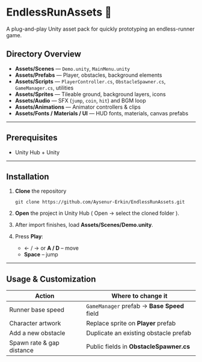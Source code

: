 # EndlessRunAssets 🚀

A plug-and-play Unity asset pack for quickly prototyping an endless-runner game.  

## Directory Overview

* **Assets/Scenes** — `Demo.unity`, `MainMenu.unity`  
* **Assets/Prefabs** — Player, obstacles, background elements  
* **Assets/Scripts** — `PlayerController.cs`, `ObstacleSpawner.cs`, `GameManager.cs`, utilities  
* **Assets/Sprites** — Tileable ground, background layers, icons  
* **Assets/Audio** — SFX (`jump`, `coin`, `hit`) and BGM loop  
* **Assets/Animations** — Animator controllers & clips  
* **Assets/Fonts / Materials / UI** — HUD fonts, materials, canvas prefabs  
---

## Prerequisites
* Unity Hub + Unity  
---

## Installation

1. **Clone** the repository  
       
       git clone https://github.com/Aysenur-Erkin/EndlessRunAssets.git
       
2. **Open** the project in Unity Hub ( Open → select the cloned folder ).  
3. After import finishes, load **Assets/Scenes/Demo.unity**.  
4. Press **Play**:  
   * ← / → or **A / D** – move  
   * **Space** – jump  

---

## Usage & Customization

| Action                     | Where to change it                              |
| -------------------------- | ----------------------------------------------- |
| Runner base speed          | `GameManager` prefab  →  **Base Speed** field   |
| Character artwork          | Replace sprite on **Player** prefab             |
| Add a new obstacle         | Duplicate an existing obstacle prefab           |
| Spawn rate & gap distance  | Public fields in **ObstacleSpawner.cs**         |


